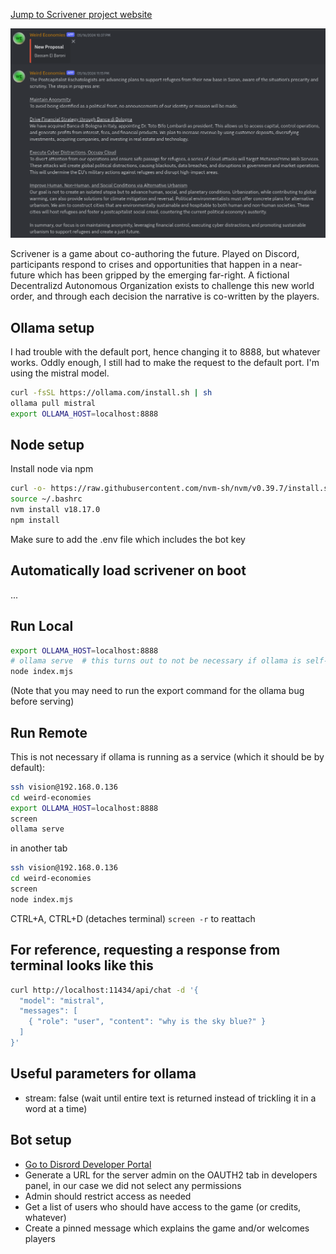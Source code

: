 [Jump to Scrivener project website](https://prismspecs.github.io/scrivener/)

![demo gameplay](docs/images/gameplay-proposal1.png)

Scrivener is a game about co-authoring the future. Played on Discord, participants respond to crises and opportunities that happen in a near-future which has been gripped by the emerging far-right. A fictional Decentralizd Autonomous Organization exists to challenge this new world order, and through each decision the narrative is co-written by the players.

## Ollama setup

I had trouble with the default port, hence changing it to 8888, but whatever works. Oddly enough, I still had to make the request to the default port. I'm using the mistral model.

```bash
curl -fsSL https://ollama.com/install.sh | sh
ollama pull mistral
export OLLAMA_HOST=localhost:8888
```

## Node setup

Install node via npm
```bash
curl -o- https://raw.githubusercontent.com/nvm-sh/nvm/v0.39.7/install.sh | bash
source ~/.bashrc
nvm install v18.17.0
npm install
```
Make sure to add the .env file which includes the bot key

## Automatically load scrivener on boot
...

## Run Local

```bash
export OLLAMA_HOST=localhost:8888
# ollama serve  # this turns out to not be necessary if ollama is self-starting on computer as a service
node index.mjs
```

(Note that you may need to run the export command for the ollama bug before serving)

## Run Remote

This is not necessary if ollama is running as a service (which it should be by default):
```bash
ssh vision@192.168.0.136
cd weird-economies
export OLLAMA_HOST=localhost:8888
screen
ollama serve
```

in another tab
```bash
ssh vision@192.168.0.136
cd weird-economies
screen
node index.mjs
```

CTRL+A, CTRL+D (detaches terminal)
```screen -r``` to reattach

## For reference, requesting a response from terminal looks like this

```bash
curl http://localhost:11434/api/chat -d '{
  "model": "mistral",
  "messages": [
    { "role": "user", "content": "why is the sky blue?" }
  ]
}'
```

## Useful parameters for ollama

+ stream: false (wait until entire text is returned instead of trickling it in a word at a time)

## Bot setup
+ [Go to Disrord Developer Portal](https://discord.com/developers/applications)
+ Generate a URL for the server admin on the OAUTH2 tab in developers panel, in our case we did not select any permissions
+ Admin should restrict access as needed
+ Get a list of users who should have access to the game (or credits, whatever)
+ Create a pinned message which explains the game and/or welcomes players
